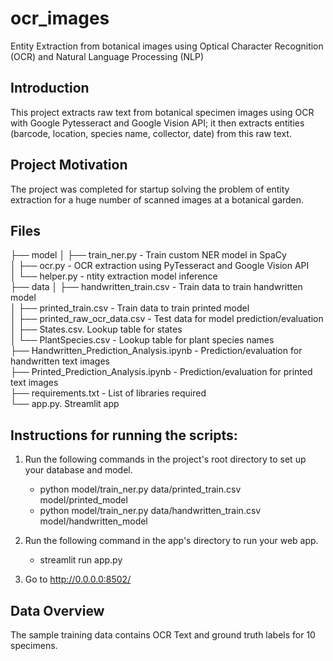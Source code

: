 # ocr_images
Entity Extraction from botanical images using Optical Character Recognition (OCR) and Natural Language Processing (NLP)

## Introduction
This project extracts raw text from botanical specimen images using OCR with Google Pytesseract and Google Vision API; it then extracts entities (barcode, location, species name, collector, date) from this raw text.

## Project Motivation
The project was completed for startup solving the problem of entity extraction for a huge number of scanned images at a botanical garden.

## Files

├── model
│   ├── train_ner.py - Train custom NER model in SpaCy<br/>
│   ├── ocr.py - OCR extraction using PyTesseract and Google Vision API<br/>
│   └── helper.py - ntity extraction model inference<br/>
├── data
│   ├── handwritten_train.csv - Train data to train handwritten model<br/>
│   ├── printed_train.csv - Train data to train printed model<br/>
│   ├── printed_raw_ocr_data.csv - Test data for model prediction/evaluation<br/>
│   ├── States.csv. Lookup table for states<br/>
│   └── PlantSpecies.csv - Lookup table for plant species names<br/>
├── Handwritten_Prediction_Analysis.ipynb - Prediction/evaluation for handwritten text images<br/>
├── Printed_Prediction_Analysis.ipynb - Prediction/evaluation for printed text images<br/>
├── requirements.txt - List of libraries required<br/>
└── app.py. Streamlit app<br/>

## Instructions for running the scripts:
1. Run the following commands in the project's root directory to set up your database and model.

    - python model/train_ner.py data/printed_train.csv model/printed_model
    - python model/train_ner.py data/handwritten_train.csv model/handwritten_model

2. Run the following command in the app's directory to run your web app.
    
    - streamlit run app.py

3. Go to http://0.0.0.0:8502/

## Data Overview

The sample training data contains OCR Text and ground truth labels for 10 specimens.

